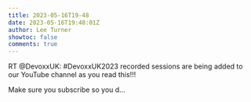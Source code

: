 ```yaml
---
title: 2023-05-16T19-48
date: 2023-05-16T19:48:01Z
author: Lee Turner
showtoc: false
comments: true
---
```


RT @DevoxxUK: #DevoxxUK2023 recorded sessions are being added to our YouTube channel as you read this!!! 

Make sure you subscribe so you d…

